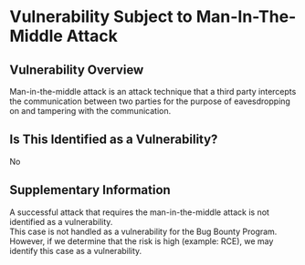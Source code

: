 Vulnerability Subject to Man-In-The-Middle Attack
===
## Vulnerability Overview
Man-in-the-middle attack is an attack technique that a third party intercepts the communication between two parties for the purpose of eavesdropping on and tampering with the communication.

## Is This Identified as a Vulnerability?
No

## Supplementary Information
A successful attack that requires the man-in-the-middle attack is not identified as a vulnerability.  
This case is not handled as a vulnerability for the Bug Bounty Program.
However, if we determine that the risk is high (example: RCE), we may identify this case as a vulnerability.
